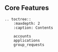 ## Core Features

```eval_rst
.. toctree::
    :maxdepth: 2
    :caption: Contents

    accounts
    applications
    group_requests
```